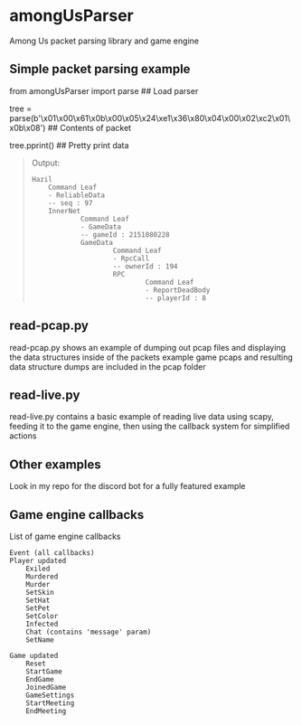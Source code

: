 # amongUsParser

Among Us packet parsing library and game engine

Simple packet parsing example
-----------------------------

from amongUsParser import parse ## Load parser	

tree = parse(b'\x01\x00\x61\x0b\x00\x05\x24\xe1\x36\x80\x04\x00\x02\xc2\x01\x0b\x08') ## Contents of packet

tree.pprint() ## Pretty print data
<blockquote>
Output:

    Hazil
        Command Leaf
        - ReliableData
        -- seq : 97
        InnerNet
                Command Leaf
                - GameData
                -- gameId : 2151080228
                GameData
                        Command Leaf
                        - RpcCall
                        -- ownerId : 194
                        RPC
                                Command Leaf
                                - ReportDeadBody
                                -- playerId : 8
</blockquote>

read-pcap.py
------------
read-pcap.py shows an example of dumping out pcap files and displaying the data structures inside of the packets
example game pcaps and resulting data structure dumps are included in the pcap folder

read-live.py
------------
read-live.py contains a basic example of reading live data using scapy, feeding it to the game engine, then using the callback system for simplified actions

Other examples
--------------
Look in my repo for the discord bot for a fully featured example


Game engine callbacks
---------------------

List of game engine callbacks

	Event (all callbacks)
	Player updated
		Exiled
		Murdered
		Murder
		SetSkin
		SetHat
		SetPet
		SetColor
		Infected
		Chat (contains 'message' param)
		SetName

	Game updated
		Reset
		StartGame
		EndGame
		JoinedGame
		GameSettings
		StartMeeting
		EndMeeting

